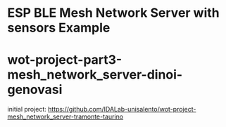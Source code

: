 ESP BLE Mesh Network Server with sensors Example
==================================

# wot-project-part3-mesh_network_server-dinoi-genovasi
initial project: https://github.com/IDALab-unisalento/wot-project-mesh_network_server-tramonte-taurino